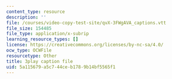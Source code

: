```yaml
---
content_type: resource
description: ''
file: /courses/video-copy-test-site/qvX-3FWgAVA_captions.vtt
file_size: 154485
file_type: application/x-subrip
learning_resource_types: []
license: https://creativecommons.org/licenses/by-nc-sa/4.0/
ocw_type: OCWFile
resourcetype: Other
title: 3play caption file
uid: 5a115679-a5c7-44ce-b178-9b14bf5565f1
---
```

